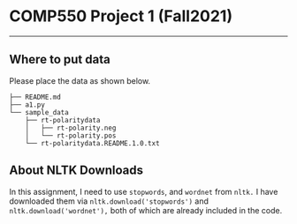 # COMP550 Project 1 (Fall2021)
----------------------------------------------------------------

## Where to put data

Please place the data as shown below.
```text
├── README.md
├── a1.py
└── sample_data
    ├── rt-polaritydata
    │   ├── rt-polarity.neg
    │   └── rt-polarity.pos
    └── rt-polaritydata.README.1.0.txt
```

## About NLTK Downloads

In this assignment, I need to use `stopwords`, and `wordnet` from `nltk.` I have downloaded them
via `nltk.download('stopwords')` and `nltk.download('wordnet'),` both of which are already included in the code.

